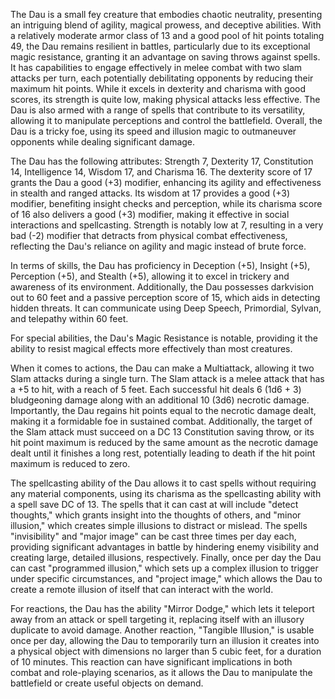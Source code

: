 The Dau is a small fey creature that embodies chaotic neutrality, presenting an intriguing blend of agility, magical prowess, and deceptive abilities. With a relatively moderate armor class of 13 and a good pool of hit points totaling 49, the Dau remains resilient in battles, particularly due to its exceptional magic resistance, granting it an advantage on saving throws against spells. It has capabilities to engage effectively in melee combat with two slam attacks per turn, each potentially debilitating opponents by reducing their maximum hit points. While it excels in dexterity and charisma with good scores, its strength is quite low, making physical attacks less effective. The Dau is also armed with a range of spells that contribute to its versatility, allowing it to manipulate perceptions and control the battlefield. Overall, the Dau is a tricky foe, using its speed and illusion magic to outmaneuver opponents while dealing significant damage.

The Dau has the following attributes: Strength 7, Dexterity 17, Constitution 14, Intelligence 14, Wisdom 17, and Charisma 16. The dexterity score of 17 grants the Dau a good (+3) modifier, enhancing its agility and effectiveness in stealth and ranged attacks. Its wisdom at 17 provides a good (+3) modifier, benefiting insight checks and perception, while its charisma score of 16 also delivers a good (+3) modifier, making it effective in social interactions and spellcasting. Strength is notably low at 7, resulting in a very bad (-2) modifier that detracts from physical combat effectiveness, reflecting the Dau's reliance on agility and magic instead of brute force.

In terms of skills, the Dau has proficiency in Deception (+5), Insight (+5), Perception (+5), and Stealth (+5), allowing it to excel in trickery and awareness of its environment. Additionally, the Dau possesses darkvision out to 60 feet and a passive perception score of 15, which aids in detecting hidden threats. It can communicate using Deep Speech, Primordial, Sylvan, and telepathy within 60 feet.

For special abilities, the Dau's Magic Resistance is notable, providing it the ability to resist magical effects more effectively than most creatures. 

When it comes to actions, the Dau can make a Multiattack, allowing it two Slam attacks during a single turn. The Slam attack is a melee attack that has a +5 to hit, with a reach of 5 feet. Each successful hit deals 6 (1d6 + 3) bludgeoning damage along with an additional 10 (3d6) necrotic damage. Importantly, the Dau regains hit points equal to the necrotic damage dealt, making it a formidable foe in sustained combat. Additionally, the target of the Slam attack must succeed on a DC 13 Constitution saving throw, or its hit point maximum is reduced by the same amount as the necrotic damage dealt until it finishes a long rest, potentially leading to death if the hit point maximum is reduced to zero.

The spellcasting ability of the Dau allows it to cast spells without requiring any material components, using its charisma as the spellcasting ability with a spell save DC of 13. The spells that it can cast at will include "detect thoughts," which grants insight into the thoughts of others, and "minor illusion," which creates simple illusions to distract or mislead. The spells "invisibility" and "major image" can be cast three times per day each, providing significant advantages in battle by hindering enemy visibility and creating large, detailed illusions, respectively. Finally, once per day the Dau can cast "programmed illusion," which sets up a complex illusion to trigger under specific circumstances, and "project image," which allows the Dau to create a remote illusion of itself that can interact with the world.

For reactions, the Dau has the ability "Mirror Dodge," which lets it teleport away from an attack or spell targeting it, replacing itself with an illusory duplicate to avoid damage. Another reaction, "Tangible Illusion," is usable once per day, allowing the Dau to temporarily turn an illusion it creates into a physical object with dimensions no larger than 5 cubic feet, for a duration of 10 minutes. This reaction can have significant implications in both combat and role-playing scenarios, as it allows the Dau to manipulate the battlefield or create useful objects on demand.